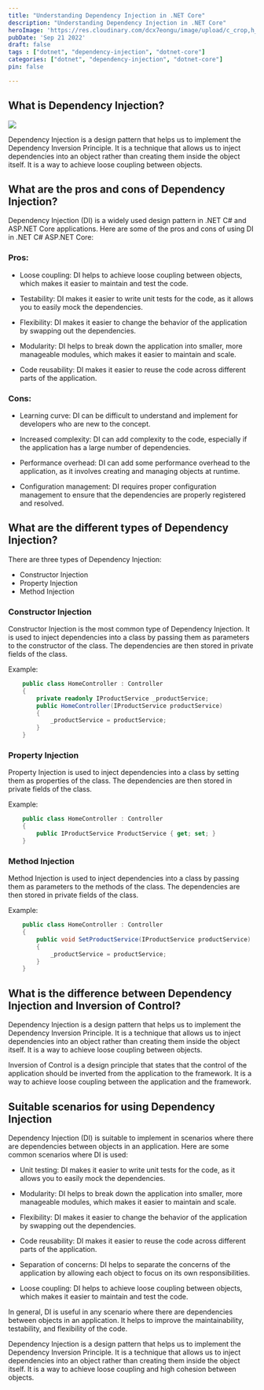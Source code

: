 ```yaml
---
title: "Understanding Dependency Injection in .NET Core"
description: "Understanding Dependency Injection in .NET Core"
heroImage: 'https://res.cloudinary.com/dcx7eongu/image/upload/c_crop,h_653,q_auto,w_1306/v1699812510/dotnet-image_ld6fjg.png'
pubDate: 'Sep 21 2022'
draft: false
tags : ["dotnet", "dependency-injection", "dotnet-core"]
categories: ["dotnet", "dependency-injection", "dotnet-core"]
pin: false

---
```


## What is Dependency Injection?

![](https://res.cloudinary.com/dcx7eongu/image/upload/v1686567327/dependancy-injection_xi78yc.jpg)

Dependency Injection is a design pattern that helps us to implement the Dependency Inversion Principle. It is a technique that allows us to inject dependencies into an object rather than creating them inside the object itself. It is a way to achieve loose coupling between objects.

## What are the pros and cons of Dependency Injection?


Dependency Injection (DI) is a widely used design pattern in .NET C# and ASP.NET Core applications. Here are some of the pros and cons of using DI in .NET C# ASP.NET Core:

### Pros:

- Loose coupling: DI helps to achieve loose coupling between objects, which makes it easier to maintain and test the code.

- Testability: DI makes it easier to write unit tests for the code, as it allows you to easily mock the dependencies.

- Flexibility: DI makes it easier to change the behavior of the application by swapping out the dependencies.

- Modularity: DI helps to break down the application into smaller, more manageable modules, which makes it easier to maintain and scale.

- Code reusability: DI makes it easier to reuse the code across different parts of the application.

### Cons:

- Learning curve: DI can be difficult to understand and implement for developers who are new to the concept.

- Increased complexity: DI can add complexity to the code, especially if the application has a large number of dependencies.

- Performance overhead: DI can add some performance overhead to the application, as it involves creating and managing objects at runtime.

- Configuration management: DI requires proper configuration management to ensure that the dependencies are properly registered and resolved.

## What are the different types of Dependency Injection?

There are three types of Dependency Injection:

- Constructor Injection
- Property Injection
- Method Injection

### Constructor Injection

Constructor Injection is the most common type of Dependency Injection. It is used to inject dependencies into a class by passing them as parameters to the constructor of the class. The dependencies are then stored in private fields of the class.

Example:
    
```csharp
    public class HomeController : Controller
    {
        private readonly IProductService _productService;
        public HomeController(IProductService productService)
        {
            _productService = productService;
        }
    }
```

### Property Injection

Property Injection is used to inject dependencies into a class by setting them as properties of the class. The dependencies are then stored in private fields of the class.

Example:
    
```csharp
    public class HomeController : Controller
    {
        public IProductService ProductService { get; set; }
    }
```

### Method Injection

Method Injection is used to inject dependencies into a class by passing them as parameters to the methods of the class. The dependencies are then stored in private fields of the class.

Example:
    
```csharp
    public class HomeController : Controller
    {
        public void SetProductService(IProductService productService)
        {
            _productService = productService;
        }
    }
```

## What is the difference between Dependency Injection and Inversion of Control?

Dependency Injection is a design pattern that helps us to implement the Dependency Inversion Principle. It is a technique that allows us to inject dependencies into an object rather than creating them inside the object itself. It is a way to achieve loose coupling between objects.

Inversion of Control is a design principle that states that the control of the application should be inverted from the application to the framework. It is a way to achieve loose coupling between the application and the framework.

## Suitable scenarios for using Dependency Injection

Dependency Injection (DI) is suitable to implement in scenarios where there are dependencies between objects in an application. Here are some common scenarios where DI is used:

- Unit testing: DI makes it easier to write unit tests for the code, as it allows you to easily mock the dependencies.

- Modularity: DI helps to break down the application into smaller, more manageable modules, which makes it easier to maintain and scale.

- Flexibility: DI makes it easier to change the behavior of the application by swapping out the dependencies.

- Code reusability: DI makes it easier to reuse the code across different parts of the application.

- Separation of concerns: DI helps to separate the concerns of the application by allowing each object to focus on its own responsibilities.

- Loose coupling: DI helps to achieve loose coupling between objects, which makes it easier to maintain and test the code.

In general, DI is useful in any scenario where there are dependencies between objects in an application. It helps to improve the maintainability, testability, and flexibility of the code.

Dependency Injection is a design pattern that helps us to implement the Dependency Inversion Principle. It is a technique that allows us to inject dependencies into an object rather than creating them inside the object itself. It is a way to achieve loose coupling and high cohesion between objects.
